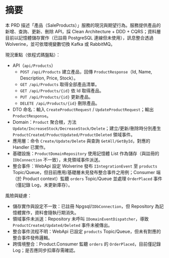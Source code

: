 # 摘要

本 PRD 描述「產品（SaleProducts）」服務的現況與期望行為。服務提供產品的新增、查詢、更新、刪除 API，採 Clean Architecture + DDD + CQRS；資料層目前以記憶體儲存實作（已註冊 PostgreSQL 連線但未使用），訊息整合透過 Wolverine，並可依環境變數切換 Kafka 或 RabbitMQ。

現況重點（依程式碼盤點）：
- API（`api/Products`）
  - `POST /api/Products` 建立產品，回傳 `ProductResponse`（Id, Name, Description, Price, Stock）。
  - `GET /api/Products` 取得全部產品清單。
  - `GET /api/Products/{id}` 依 Id 取得產品。
  - `PUT /api/Products/{id}` 更新產品。
  - `DELETE /api/Products/{id}` 刪除產品。
- DTO 命名：輸入 `CreateProductRequest` / `UpdateProductRequest`；輸出 `ProductResponse`。
- Domain：`Product` 聚合根，方法 `Update/IncreaseStock/DecreaseStock/Delete`；建立/更新/刪除時分別產生 `ProductCreated/ProductUpdated/ProductDeleted` 領域事件。
- 應用層：命令 `Create/Update/Delete` 與查詢 `GetAll/GetById`，對應的 Handler 已實作。
- 基礎設施：`ProductDomainRepository` 使用記憶體 List 作為儲存（與註冊的 `IDbConnection` 不一致），未見領域事件派送。
- 整合事件：WebApi 設定 Wolverine 發布 `IIntegrationEvent` 至 `products` Topic/Queue，但目前應用/基礎層未見發布整合事件之用例；Consumer 端（於 Product context）監聽 `orders` Topic/Queue 並處理 `OrderPlaced` 事件（僅記錄 Log，未更新庫存）。

風險與疑慮：
- 儲存實作與設定不一致：已註冊 Npgsql/`IDbConnection`，但 Repository 為記憶體實作，資料會隨執行期消失。
- 領域事件未派送：Repository 未呼叫 `IDomainEventDispatcher`，導致 `ProductCreated/Updated/Deleted` 事件未被傳出。
- 整合事件流程不明：WebApi 已設定 `products` Topic/Queue，但未有對應的整合事件發佈邏輯。
- 跨情境整合：Product.Consumer 監聽 `orders` 的 `OrderPlaced`，目前僅記錄 Log；是否應同步扣庫存需確認。
